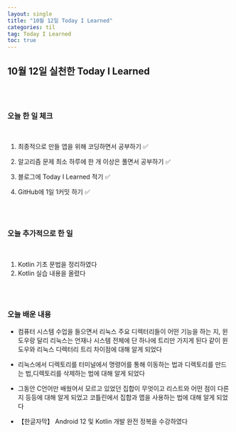 ```yaml
---
layout: single
title: "10월 12일 Today I Learned"
categories: til
tag: Today I Learned
toc: true
---
```


## 10월 12일 실천한 Today I Learned

<br><br>

### 오늘 한 일 체크
<br>

1. 최종적으로 만들 앱을 위해 코딩하면서 공부하기 ✅

2. 알고리즘 문제 최소 하루에 한 개 이상은 풀면서 공부하기 ✅

3. 블로그에 Today I Learned 적기 ✅

4. GitHub에 1일 1커밋 하기 ✅

<br><br>

### 오늘 추가적으로 한 일
<br>

1. Kotlin 기초 문법을 정리하였다
1. Kotlin 실습 내용을 올렸다

<br><br>

### 오늘 배운 내용

* 컴퓨터 시스템 수업을 들으면서 리눅스 주요 디렉터리들이 어떤 기능을 하는 지, 윈도우랑 달리 리눅스는
언재나 시스템 전체에 단 하나에 트리만 가지게 된다 같이 윈도우와 리눅스 디렉터리 트리
차이점에 대해 알게 되었다

* 리눅스에서 디렉토리를 터미널에서 명령어를 통해 이동하는 법과 디렉토리를 만드는 법,디렉토리를 삭제하는 법에
대해 알게 되었다

* 그동안 C언어만 배웠어서 모르고 있었던 집합이 무엇이고 리스트와 어떤 점이 다른지 등등에 대해 알게 
되었고 코틀린에서 집합과 맵을 사용하는 법에 대해 알게 되었다

* 【한글자막】 Android 12 및 Kotlin 개발 완전 정복을 수강하였다

